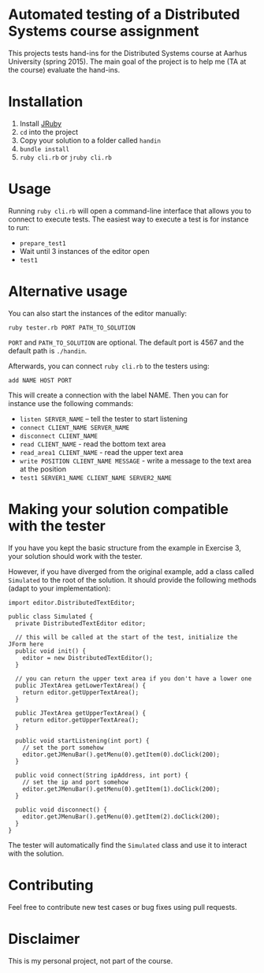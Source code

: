 Automated testing of a Distributed Systems course assignment
============================================================

This projects tests hand-ins for the Distributed Systems course at Aarhus
University (spring 2015).
The main goal of the project is to help me (TA at the course) evaluate the
hand-ins.

# Installation

1. Install [JRuby](http://jruby.org)
2. `cd` into the project
3. Copy your solution to a folder called `handin`
4. `bundle install`
5. `ruby cli.rb` or `jruby cli.rb`

# Usage

Running `ruby cli.rb` will open a command-line interface that allows you to
connect to execute tests.
The easiest way to execute a test is for instance to run:

- `prepare_test1`
- Wait until 3 instances of the editor open
- `test1`

# Alternative usage

You can also start the instances of the editor manually:

`ruby tester.rb PORT PATH_TO_SOLUTION`

`PORT` and `PATH_TO_SOLUTION` are optional.
The default port is 4567 and the default path is `./handin`.

Afterwards, you can connect `ruby cli.rb` to the testers using:

`add NAME HOST PORT`

This will create a connection with the label NAME.
Then you can for instance use the following commands:

- `listen SERVER_NAME` – tell the tester to start listening
- `connect CLIENT_NAME SERVER_NAME`
- `disconnect CLIENT_NAME`
- `read CLIENT_NAME` - read the bottom text area
- `read_area1 CLIENT_NAME` - read the upper text area
- `write POSITION CLIENT_NAME MESSAGE` - write a message to the text area at the position
- `test1 SERVER1_NAME CLIENT_NAME SERVER2_NAME`

# Making your solution compatible with the tester

If you have you kept the basic structure from the example in Exercise 3, your
solution should work with the tester.

However, if you have diverged from the original example, add a class called
`Simulated` to the root of the solution.
It should provide the following methods (adapt to your implementation):

```
import editor.DistributedTextEditor;

public class Simulated {
  private DistributedTextEditor editor;

  // this will be called at the start of the test, initialize the JForm here
  public void init() {
    editor = new DistributedTextEditor();
  }

  // you can return the upper text area if you don't have a lower one
  public JTextArea getLowerTextArea() {
    return editor.getUpperTextArea();
  }

  public JTextArea getUpperTextArea() {
    return editor.getUpperTextArea();
  }

  public void startListening(int port) {
    // set the port somehow
    editor.getJMenuBar().getMenu(0).getItem(0).doClick(200);
  }

  public void connect(String ipAddress, int port) {
    // set the ip and port somehow
    editor.getJMenuBar().getMenu(0).getItem(1).doClick(200);
  }

  public void disconnect() {
    editor.getJMenuBar().getMenu(0).getItem(2).doClick(200);
  }
}
```

The tester will automatically find the `Simulated` class and use it to interact
with the solution.

# Contributing

Feel free to contribute new test cases or bug fixes using pull requests.

# Disclaimer

This is my personal project, not part of the course.
